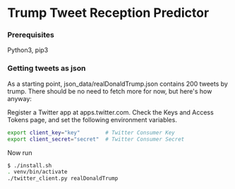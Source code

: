 # Trump Tweet Reception Predictor
### Prerequisites
Python3, pip3
### Getting tweets as json
As a starting point, json\_data/realDonaldTrump.json contains 200 tweets by trump. There should be no need to fetch more for now, but here's how anyway:

Register a Twitter app at apps.twitter.com. Check the Keys and Access Tokens page, and set the following environment variables.
```sh
export client_key="key"        # Twitter Consumer Key
export client_secret="secret"  # Twitter Consumer Secret
```
Now run
```sh
$ ./install.sh
. venv/bin/activate
./twitter_client.py realDonaldTrump
```
